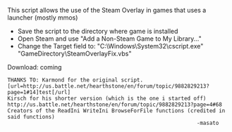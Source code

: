 This script allows the use of the Steam Overlay in games that uses a launcher (mostly mmos)
  - Save the script to the directory where game is installed
  - Open Steam and use "Add a Non-Steam Game to My Library..."
  - Change the Target field to:
  "C:\Windows\System32\cscript.exe" "GameDirectory\SteamOverlayFix.vbs"
	 
Download: coming

	THANKS TO: Karmond for the original script.
	[url=http://us.battle.net/hearthstone/en/forum/topic/9882829213?page=1#14]test[/url]
	Kirsch for his shorter version (which is the one i started off)
	http://us.battle.net/hearthstone/en/forum/topic/9882829213?page=4#68
	Creators of the ReadIni WriteIni BrowseForFile functions (credited in said functions)
																-masato
